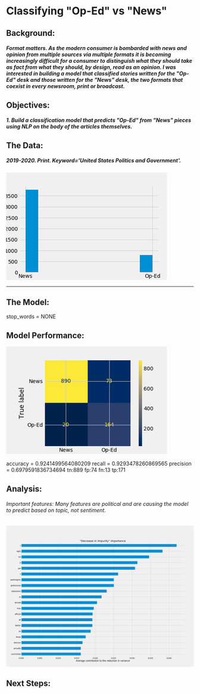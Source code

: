 # Classifying "Op-Ed" vs "News"

## Background:
##### Format matters. As the modern consumer is bombarded with news and opinion from multiple sources via multiple formats it is becoming increasingly difficult for a consumer to distinguish what they should take as fact from what they should, by design, read as an opinion. I was interested in building a model that classified stories written for the "Op-Ed" desk and those written for the "News" desk, the two formats that coexist in every newsroom, print or broadcast.

## Objectives:

##### 1. Build a classification model that predicts "Op-Ed" from "News" pieces using NLP on the body of the articles themselves.


## The Data:

##### 2019-2020. Print. Keyword='United States Politics and Government'.

![Number of Op-Ed and News articles](img/oped_news_hist.png)

---
## The Model:
stop_words = NONE

## Model Performance: 

![Confusion Matrix](img/confusion_matrix.png)

accuracy = 0.9241499564080209
recall = 0.9293478260869565
precision = 0.6979591836734694
tn:889 fp:74 fn:13 tp:171

## Analysis:

###### Important features: Many features are political and are causing the model to predict based on topic, not sentiment. 

![Important Features](img/feature_imporance.png)



## Next Steps:

